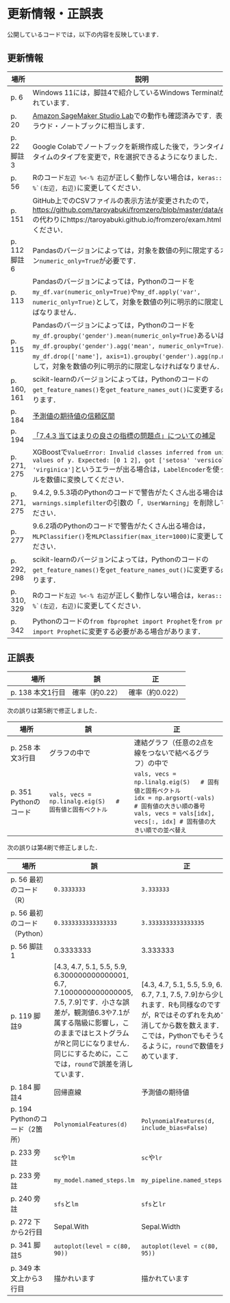 # 更新情報・正誤表

公開しているコードでは，以下の内容を反映しています．

## 更新情報

場所|説明
--|--
p. 6|Windows 11には，脚註4で紹介しているWindows Terminalが搭載されています．
p. 20|[Amazon SageMaker Studio Lab](addendum/sagemaker)での動作も確認済みです．表2.1のクラウド・ノートブックに相当します．
p. 22 脚註3|Google Colabでノートブックを新規作成した後で，ランタイム→ランタイムのタイプを変更で，Rを選択できるようになりました．
p. 56|Rのコード`左辺 %<-% 右辺`が正しく動作しない場合は，``keras::`%<-%`(左辺, 右辺)``に変更してください．
p. 151|GitHub上でのCSVファイルの表示方法が変更されたので，https://github.com/taroyabuki/fromzero/blob/master/data/exam.csv の代わりにhttps://taroyabuki.github.io/fromzero/exam.html を使ってください．
p. 112 脚註6|Pandasのバージョンによっては，対象を数値の列に限定するオプション`numeric_only=True`が必要です．
p. 113|Pandasのバージョンによっては，Pythonのコードを`my_df.var(numeric_only=True)`や`my_df.apply('var', numeric_only=True)`として，対象を数値の列に明示的に限定しなければなりません．
p. 115|Pandasのバージョンによっては，Pythonのコードを`my_df.groupby('gender').mean(numeric_only=True)`あるいは`my_df.groupby('gender').agg('mean', numeric_only=True)`あるいは`my_df.drop(['name'], axis=1).groupby('gender').agg(np.mean)`として，対象を数値の列に明示的に限定しなければなりません．
p. 160, 161|scikit-learnのバージョンによっては，Pythonのコードの`get_feature_names()`を`get_feature_names_out()`に変更する必要があります．
p. 184|[予測値の期待値の信頼区間](addendum/07.03.02/)
p. 194|[「7.4.3 当てはまりの良さの指標の問題点」についての補足](addendum/07.04.03.ipynb)
p. 271, 275|XGBoostで`ValueError: Invalid classes inferred from unique values of y. Expected: [0 1 2], got ['setosa' 'versicolor' 'virginica']`というエラーが出る場合は，`LabelEncoder`を使ってラベルを数値に変換してください．
p. 271, 275|9.4.2, 9.5.3項のPythonのコードで警告がたくさん出る場合は，`warnings.simplefilter`の引数の「`, UserWarning`」を削除してみてください．
p. 277|9.6.2項のPythonのコードで警告がたくさん出る場合は，`MLPClassifier()`を`MLPClassifier(max_iter=1000)`に変更してみてください．
p. 292, 298|scikit-learnのバージョンによっては，Pythonのコードの`get_feature_names()`を`get_feature_names_out()`に変更する必要があります．
p. 310, 329|Rのコード`左辺 %<-% 右辺`が正しく動作しない場合は，``keras::`%<-%`(左辺, 右辺)``に変更してください．
p. 342|Pythonのコードの`from fbprophet import Prophet`を`from prophet import Prophet`に変更する必要がある場合があります．

## 正誤表

場所|誤|正
--|--|--
p. 138 本文1行目|確率（約0.22）|確率（約0.022）

次の誤りは第5刷で修正しました．

場所|誤|正
--|--|--
p. 258 本文3行目|グラフの中で|連結グラフ（任意の2点を線をつないで結べるグラフ）の中で
p. 351 Pythonのコード|`vals, vecs = np.linalg.eig(S)   # 固有値と固有ベクトル`|`vals, vecs = np.linalg.eig(S)   # 固有値と固有ベクトル`<br>`idx = np.argsort(-vals)              # 固有値の大きい順の番号`<br>`vals, vecs = vals[idx], vecs[:, idx] # 固有値の大きい順での並べ替え`

次の誤りは第4刷で修正しました．

場所|誤|正
--|--|--
p. 56 最初のコード（R）|`0.3333333`|`3.333333`
p. 56 最初のコード（Python）|`0.3333333333333333`|`3.3333333333333335`
p. 56 脚註1|0.3333333|3.333333
p. 119 脚註9|[4.3, 4.7, 5.1, 5.5, 5.9, 6.300000000000001, 6.7, 7.1000000000000005, 7.5, 7.9]です．小さな誤差が，観測値6.3や7.1が属する階級に影響し，このままではヒストグラムがRと同じになりません．同じにするために，ここでは，`round`で誤差を消しています．|[4.3, 4.7, 5.1, 5.5, 5.9, 6.3, 6.7, 7.1, 7.5, 7.9]から少しずれます．Rも同様なのですが，Rではそのずれを丸めて消してから数を数えます．ここでは，Pythonでもそうなるように，`round`で数値を丸めています．
p. 184 脚註4|回帰直線|予測値の期待値
p. 194 Pythonのコード（2箇所）|`PolynomialFeatures(d)`|`PolynomialFeatures(d, include_bias=False)`
p. 233 旁註|`sc`や`lm`|`sc`や`lr`
p. 233 旁註|`my_model.named_steps.lm`|`my_pipeline.named_steps.lr`
p. 240 旁註|`sfs`と`lm`|`sfs`と`lr`
p. 272 下から2行目|Sepal.With|Sepal.Width
p. 341 脚註5|`autoplot(level = c(80, 90))`|`autoplot(level = c(80, 95))`
p. 349 本文上から3行目|描かれいます|描かれています
